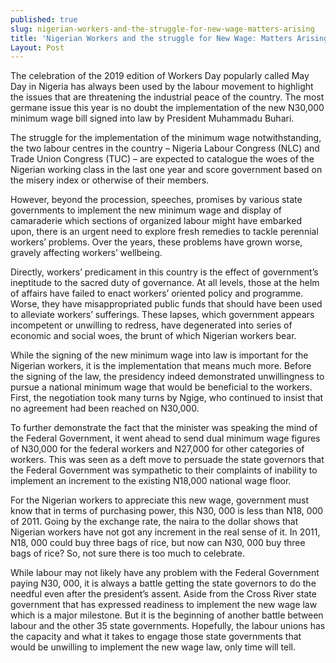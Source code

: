```yaml
---
published: true
slug: nigerian-workers-and-the-struggle-for-new-wage-matters-arising
title: 'Nigerian Workers and the struggle for New Wage: Matters Arising!'
Layout: Post
---
```

The celebration of the 2019 edition of Workers Day popularly called May Day in Nigeria has always been used by the labour movement to highlight the issues that are threatening the industrial peace of the country. The most germane issue this year is no doubt the implementation of the new N30,000 minimum wage bill signed into law by President Muhammadu Buhari.

The struggle for the implementation of the minimum wage notwithstanding, the two labour centres in the country – Nigeria Labour Congress (NLC) and Trade Union Congress (TUC) – are expected to catalogue the woes of the Nigerian working class in the last one year and score government based on the misery index or otherwise of their members.

However, beyond the procession, speeches, promises by various state governments to implement the new minimum wage and display of camaraderie which sections of organized labour might have embarked upon, there is an urgent need to explore fresh remedies to tackle perennial workers’ problems. Over the years, these problems have grown worse, gravely affecting workers’ wellbeing.

Directly, workers’ predicament in this country is the effect of government’s ineptitude to the sacred duty of governance. At all levels, those at the helm of affairs have failed to enact workers’ oriented policy and programme. Worse, they have misappropriated public funds that should have been used to alleviate workers’ sufferings. These lapses, which government appears incompetent or unwilling to redress, have degenerated into series of economic and social woes, the brunt of which Nigerian workers bear.

While the signing of the new minimum wage into law is important for the Nigerian workers, it is the implementation that means much more. Before the signing of the law, the presidency indeed demonstrated unwillingness to pursue a national minimum wage that would be beneficial to the workers. First, the negotiation took many turns by Ngige, who continued to insist that no agreement had been reached on N30,000. 

To further demonstrate the fact that the minister was speaking the mind of the Federal Government, it went ahead to send dual minimum wage figures of N30,000 for the federal workers and N27,000 for other categories of workers. This was seen as a deft move to persuade the state governors that the Federal Government was sympathetic to their complaints of inability to implement an increment to the existing N18,000 national wage floor.

For the Nigerian workers to appreciate this new wage, government must know that in terms of purchasing power, this N30, 000 is less than N18, 000 of 2011. Going by the exchange rate, the naira to the dollar shows that Nigerian workers have not got any increment in the real sense of it. In 2011, N18, 000 could buy three bags of rice, but now can N30, 000 buy three bags of rice? So, not sure there is too much to celebrate.

While labour may not likely have any problem with the Federal Government paying N30, 000, it is always a battle getting the state governors to do the needful even after the president’s assent. Aside from the Cross River state government that has expressed readiness to implement the new wage law which is a major milestone. But it is the beginning of another battle between labour and the other 35 state governments. Hopefully, the labour unions has the capacity and what it takes to engage those state governments that would be unwilling to implement the new wage law, only time will tell.
